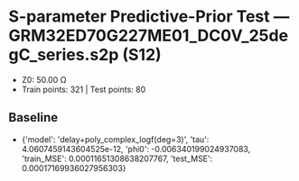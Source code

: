 # S-parameter Predictive-Prior Test — GRM32ED70G227ME01_DC0V_25degC_series.s2p (S12)
- Z0: 50.00 Ω
- Train points: 321  |  Test points: 80

## Baseline
- {'model': 'delay+poly_complex_logf(deg=3)', 'tau': 4.0607459143604525e-12, 'phi0': -0.006340199024937083, 'train_MSE': 0.00011651308638207767, 'test_MSE': 0.00017169936027956303}